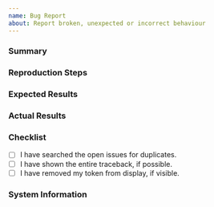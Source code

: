 ```yaml
---
name: Bug Report
about: Report broken, unexpected or incorrect behaviour
---
```


### Summary

<!-- A summary of your bug report (one or two quick sentences) -->

### Reproduction Steps

<!-- What you did to make it happen. Ideally there should be a short code snippet in this section to help reproduce the bug. -->

### Expected Results

<!-- What you expected to happen -->

### Actual Results

<!-- What actually happened. If there is a traceback, please show the entire output. -->


### Checklist

<!-- Put an x inside [ ] to check it, like so: [x] -->

- [ ] I have searched the open issues for duplicates.
- [ ] I have shown the entire traceback, if possible.
- [ ] I have removed my token from display, if visible.

### System Information

<!-- Run `python -m gd -v` and paste this information below. -->
<!-- This command is available in v0.8.0 or higher. If you are unable to run this command, paste basic info (ie. Python version, library version, and your operating system -->

